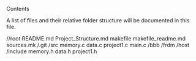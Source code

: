Contents

A list of files and their relative folder structure will be
documented in this file.

//root
	README.md
	Project_Structure.md
	makefile
	makefile_readme.md
	sources.mk
	/.git
	/src
		memory.c
		data.c
		project1.c
		main.c
		/bbb
		/frdm
		/host
	/include
		memory.h
		data.h
		project1.h

